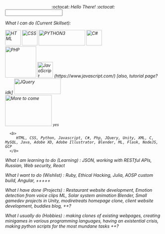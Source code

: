 <!--
### Hi there 👋


**MansiAyer/MansiAyer** is a ✨ _special_ ✨ repository because its `README.md` (this file) appears on your GitHub profile.

Here are some ideas to get you started:

- 🔭 I’m currently working on ...
- 🌱 I’m currently learning ...
- 👯 I’m looking to collaborate on ...
- 🤔 I’m looking for help with ...
- 💬 Ask me about ...
- 📫 How to reach me: ...
- 😄 Pronouns: ...
- ⚡ Fun fact: ...
-->


<div align="center"> :octocat: <i>Hello There!<i> :octocat: <span> </div>
<input type="text" pattern="/general kenobi/i"/>
   
<!--
   Skills : 
       [![HTML](https://www.w3.org/html/logo/badge/html5-badge-h-solo.png)](http://www.w3.org/html/logo/) 
       [![CSS](https://upload.wikimedia.org/wikipedia/commons/6/62/CSS3_logo.svg)](https://commons.wikimedia.org/wiki/File:CSS3_logo.svg) 
       [![PYTHON3](https://www.python.org/static/community_logos/python-logo-generic.svg)](https://www.python.org/community/logos/) 
       [![C#](https://upload.wikimedia.org/wikipedia/commons/0/0d/C_Sharp_wordmark.svg)](https://commons.wikimedia.org/wiki/File:C_Sharp_wordmark.svg) 
       [![PHP](https://www.php.net/images/logos/new-php-logo.svg)](https://www.php.net/download-logos.php) 
       [![JavaScript](idk bruh)](https://www.javascript.com/) [also, tutorial page? idk](https://javascript.info/)
       [![JQuery](much legal, such scare)](https://brand.jquery.org/logos/#the-mark) 
       [![More to come](http://cdn2.scratch.mit.edu/get_image/gallery/981806_170x100.png)](https://www.deviantart.com/annefaizuani/art/FREE-TO-USE-Loading-animation-483231761) 
   -->
  
   <p> What I can do (Current Skillset): </p>
   <div>
      <span> <a href="http://www.w3.org/html/logo/"> <img alt="HTML" src="https://www.w3.org/html/logo/badge/html5-badge-h-solo.png" width="50" height="50"></a> </span>
      <span>  <a href="https://commons.wikimedia.org/wiki/File:CSS3_logo.svg"> <img alt="CSS" src="https://upload.wikimedia.org/wikipedia/commons/6/62/CSS3_logo.svg" width="50" height="50"></a> </span>
      <span>  <a href="https://www.python.org/community/logos/"> <img alt="PYTHON3" src="https://www.python.org/static/community_logos/python-logo-generic.svg" width="150" height="50"></a> </span>
      <span>  <a href="https://commons.wikimedia.org/wiki/File:C_Sharp_wordmark.svg"> <img alt="C#" src="https://upload.wikimedia.org/wikipedia/commons/0/0d/C_Sharp_wordmark.svg" width="50" height="50"></a> </span>
      <br>
      <span> <a href="https://www.php.net/download-logos.php"> <img alt="PHP" src="https://www.php.net/images/logos/new-php-logo.svg" width="100" height="100"></a> </span>
      <span> <a href="https://javascript.info/"> <img alt="JavaScript" src="https://seeklogo.net/wp-content/uploads/2015/07/javascript-logo-vector-download.jpg" width="50" height="50"></a> (https://www.javascript.com/) [also, tutorial page? idk]</span>
      <span bgcolor="#ffffff">  <a href="https://brand.jquery.org/logos/#the-mark"> <img alt="JQuery" src="https://upload.wikimedia.org/wikipedia/commons/thumb/f/fd/JQuery-Logo.svg/1200px-JQuery-Logo.svg.png" width="150" height="50"></a> </span>
      <br>
      <span>  <a href="https://www.deviantart.com/annefaizuani/art/FREE-TO-USE-Loading-animation-483231761"> <img alt="More to come" src="http://cdn2.scratch.mit.edu/get_image/gallery/981806_170x100.png" width="150" height="100"></a> <small>yes</small> </span>
      
      <b>
         HTML, CSS, Python, Javascript, C#, Php, JQuery, Unity, XML, C, MySQL, Java, Adobe XD, Adobe Illustrator, Blender, ML, Flask, NodeJS, GCP
      </b>
      
   </div>   
   
   <p> What I am learning to do (Learning) :
      JSON, working with RESTful APIs, Russian, Web security, React
   </p>
   
   <p> What I want to do (Wishlist) :
      Ruby, Ethical Hacking, Julia, AOSP custom build, Angular, +++++
   </p>
   
   <p> What I have done (Projects) :
      Restaurant website development, Emotion detection from voice clips ML, Solar system animation Blender, Small gamedev projects in Unity, modiretreats homepage clone, client website development, buddies blog, ++?
   </p>
   
   <p> What I usually do (Hobbies) :
      making clones of existing webpages, creating minigames in various programming languages, having an existential crisis, making python scripts for the most mundane tasks ++?
   </p>
   
  <!-- 
-->
   

